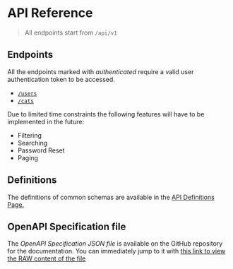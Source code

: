 # API Reference

> All endpoints start from `/api/v1`


## Endpoints
All the endpoints marked with *authenticated* require a valid user authentication token to be accessed.
- [`/users`](API-Users.md)
- [`/cats`](API-Cats.md)

<warning>
    <p>
        Due to limited time constraints the following features will have to be implemented in the future:
    </p>
    <ul>
        <li>Filtering</li>
        <li>Searching</li>
        <li>Password Reset</li>
        <li>Paging</li>
    </ul>
</warning>

## Definitions
The definitions of common schemas are available in the [API Definitions Page.](API-Definitions.md)

## OpenAPI Specification file
The *OpenAPI Specification JSON file* is available on the GitHub repository for the documentation. You can immediately jump 
to it with [this link to view the RAW content of the file](https://raw.githubusercontent.com/C4lopsitta/cat-docs/refs/heads/main/cat-php-api_openapi.json)

